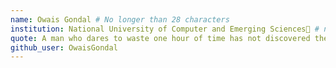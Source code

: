 ```yaml
---
name: Owais Gondal # No longer than 28 characters
institution: National University of Computer and Emerging Sciences🚩 # no longer than 58 characters
quote: A man who dares to waste one hour of time has not discovered the value of life. # no longer than 100 characters, avoid using quotes(") to guarantee the format remains the same.
github_user: OwaisGondal
---
```

